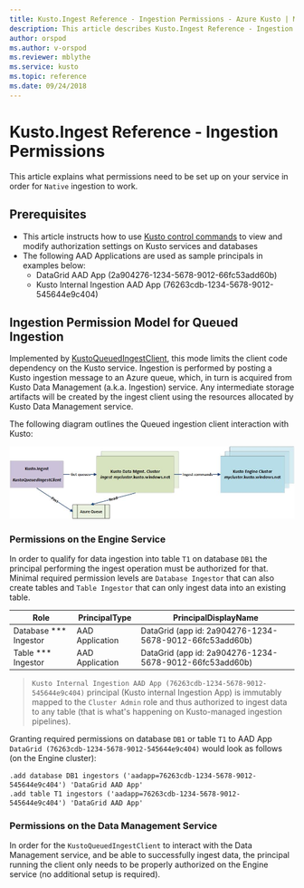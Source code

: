 ```yaml
---
title: Kusto.Ingest Reference - Ingestion Permissions - Azure Kusto | Microsoft Docs
description: This article describes Kusto.Ingest Reference - Ingestion Permissions in Azure Kusto.
author: orspod
ms.author: v-orspod
ms.reviewer: mblythe
ms.service: kusto
ms.topic: reference
ms.date: 09/24/2018
---
```

# Kusto.Ingest Reference - Ingestion Permissions
This article explains what permissions need to be set up on your service in order for `Native` ingestion to work.



## Prerequisites
* This article instructs how to use [Kusto control commands](../management/security-roles.md) to view and modify authorization settings on Kusto services and databases
* The following AAD Applications are used as sample principals in examples below:
    * DataGrid AAD App (2a904276-1234-5678-9012-66fc53add60b)
    * Kusto Internal Ingestion AAD App (76263cdb-1234-5678-9012-545644e9c404)

## Ingestion Permission Model for Queued Ingestion
Implemented by [KustoQueuedIngestClient](kusto-ingest-client-reference.md#class-kustoqueuedingestclient), this mode limits the client code dependency on the Kusto service. Ingestion is performed by posting a Kusto ingestion message to an Azure queue, which, in turn is acquired from Kusto Data Management (a.k.a. Ingestion) service. Any intermediate storage artifacts will be created by the ingest client using the resources allocated by Kusto Data Management service.<BR>

The following diagram outlines the Queued ingestion client interaction with Kusto:<BR>

![alt text](images/queued-ingest.jpg "queued-ingest")

### Permissions on the Engine Service
In order to qualify for data ingestion into table `T1` on database `DB1` the principal performing the ingest operation must be authorized for that.
Minimal required permission levels are `Database Ingestor` that can also create tables and `Table Ingestor` that can only ingest data into an existing table.


|Role |PrincipalType	|PrincipalDisplayName
|--------|------------|------------
|Database *** Ingestor |AAD Application |DataGrid (app id: 2a904276-1234-5678-9012-66fc53add60b)
|Table *** Ingestor |AAD Application |DataGrid (app id: 2a904276-1234-5678-9012-66fc53add60b)

>`Kusto Internal Ingestion AAD App (76263cdb-1234-5678-9012-545644e9c404)` principal (Kusto internal Ingestion App) is immutably mapped to the `Cluster Admin` role and thus authorized to ingest data to any table (that is what's happening on Kusto-managed ingestion pipelines).

Granting required permissions on database `DB1` or table `T1` to AAD App `DataGrid (76263cdb-1234-5678-9012-545644e9c404)` would look as follows (on the Engine cluster):
```kusto
.add database DB1 ingestors ('aadapp=76263cdb-1234-5678-9012-545644e9c404') 'DataGrid AAD App'
.add table T1 ingestors ('aadapp=76263cdb-1234-5678-9012-545644e9c404') 'DataGrid AAD App'
```

### Permissions on the Data Management Service
In order for the `KustoQueuedIngestClient` to interact with the Data Management service, and be able to successfully ingest data, the principal running the client only needs to be properly authorized on the Engine service (no additional setup is required).